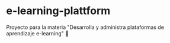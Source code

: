 # e-learning-plattform
Proyecto para la materia "Desarrolla y administra plataformas de aprendizaje e-learning" :pencil:

